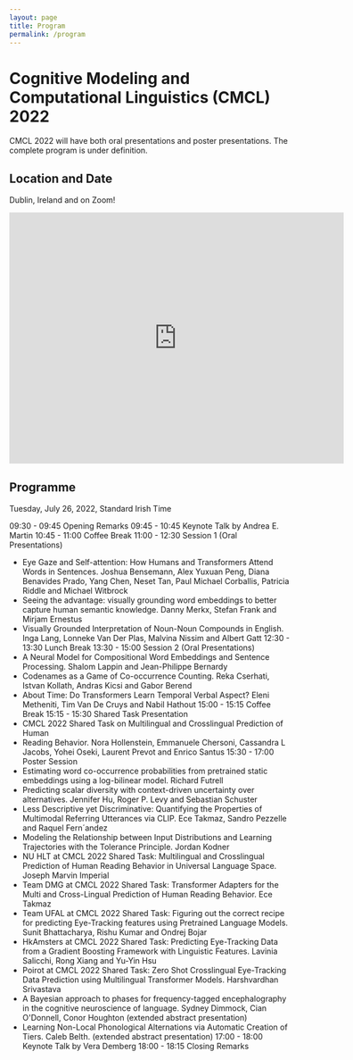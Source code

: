 ```yaml
---
layout: page
title: Program
permalink: /program
---
```


# Cognitive Modeling and Computational Linguistics (CMCL) 2022

CMCL 2022 will have both oral presentations and poster presentations. The complete program is under definition.


## Location and Date

Dublin, Ireland and on Zoom!


<iframe src="https://www.google.com/maps/embed?pb=!1m18!1m12!1m3!1d152515.25333408735!2d-6.385787383888776!3d53.32444313848332!2m3!1f0!2f0!3f0!3m2!1i1024!2i768!4f13.1!3m3!1m2!1s0x48670e80ea27ac2f%3A0xa00c7a9973171a0!2sDublin%2C%20Ireland!5e0!3m2!1sen!2sus!4v1638508842460!5m2!1sen!2sus" width="600" height="450" style="border:0;" allowfullscreen="" loading="lazy"></iframe>

## Programme

Tuesday, July 26, 2022, Standard Irish Time

09:30 - 09:45 Opening Remarks
09:45 - 10:45 Keynote Talk by Andrea E. Martin
10:45 - 11:00 Coffee Break
11:00 - 12:30 Session 1 (Oral Presentations)
- Eye Gaze and Self-attention: How Humans and Transformers Attend Words in Sentences. Joshua Bensemann, Alex Yuxuan Peng, Diana Benavides Prado, Yang Chen, Neset Tan, Paul Michael Corballis, Patricia Riddle and Michael Witbrock
- Seeing the advantage: visually grounding word embeddings to better capture human semantic knowledge. Danny Merkx, Stefan Frank and Mirjam Ernestus
- Visually Grounded Interpretation of Noun-Noun Compounds in English. Inga Lang, Lonneke Van Der Plas, Malvina Nissim and Albert Gatt
12:30 - 13:30 Lunch Break
13:30 - 15:00 Session 2 (Oral Presentations)
- A Neural Model for Compositional Word Embeddings and Sentence Processing. Shalom Lappin and Jean-Philippe Bernardy
- Codenames as a Game of Co-occurrence Counting. Reka Cserhati, Istvan Kollath, Andras Kicsi and Gabor Berend
- About Time: Do Transformers Learn Temporal Verbal Aspect? Eleni Metheniti, Tim Van De Cruys and Nabil Hathout
15:00 - 15:15 Coffee Break
15:15 - 15:30 Shared Task Presentation
- CMCL 2022 Shared Task on Multilingual and Crosslingual Prediction of Human
- Reading Behavior. Nora Hollenstein, Emmanuele Chersoni, Cassandra L Jacobs, Yohei Oseki, Laurent Prevot and Enrico Santus
15:30 - 17:00 Poster Session
- Estimating word co-occurrence probabilities from pretrained static embeddings using a log-bilinear model. Richard Futrell
- Predicting scalar diversity with context-driven uncertainty over alternatives. Jennifer Hu, Roger P. Levy and Sebastian Schuster
- Less Descriptive yet Discriminative: Quantifying the Properties of Multimodal Referring Utterances via CLIP. Ece Takmaz, Sandro Pezzelle and Raquel Fern´andez
- Modeling the Relationship between Input Distributions and Learning Trajectories with the Tolerance Principle. Jordan Kodner
- NU HLT at CMCL 2022 Shared Task: Multilingual and Crosslingual Prediction of Human Reading Behavior in Universal Language Space. Joseph Marvin Imperial
- Team DMG at CMCL 2022 Shared Task: Transformer Adapters for the Multi and Cross-Lingual Prediction of Human Reading Behavior. Ece Takmaz
- Team UFAL at CMCL 2022 Shared Task: Figuring out the correct recipe for predicting Eye-Tracking features using Pretrained Language Models. Sunit Bhattacharya, Rishu Kumar and Ondrej Bojar
- HkAmsters at CMCL 2022 Shared Task: Predicting Eye-Tracking Data from a Gradient Boosting Framework with Linguistic Features. Lavinia Salicchi, Rong Xiang and Yu-Yin Hsu
- Poirot at CMCL 2022 Shared Task: Zero Shot Crosslingual Eye-Tracking Data Prediction using Multilingual Transformer Models. Harshvardhan Srivastava
- A Bayesian approach to phases for frequency-tagged encephalography in the cognitive neuroscience of language. Sydney Dimmock, Cian O'Donnell, Conor Houghton (extended abstract presentation)
- Learning Non-Local Phonological Alternations via Automatic Creation of Tiers. Caleb Belth. (extended abstract presentation)
17:00 - 18:00 Keynote Talk by Vera Demberg
18:00 - 18:15 Closing Remarks

